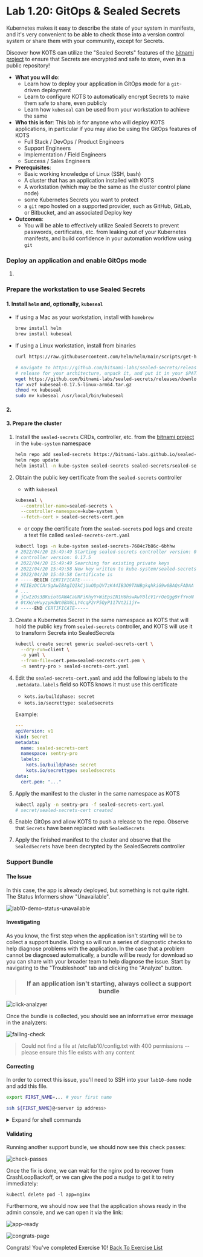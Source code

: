 Lab 1.20: GitOps & Sealed Secrets
=========================================

Kubernetes makes it easy to describe the state of your system in manifests, and it's
very convenient to be able to check those into a version control system or share them
with your community, except for Secrets.

Discover how KOTS can utilize the "Sealed Secrets" features of the [bitnami project](https://github.com/bitnami-labs/sealed-secrets#installation) to ensure that Secrets
are encrypted and safe to store, even in a public repository!

* **What you will do**:
    * Learn how to deploy your application in GitOps mode for a `git`-driven deployment
    * Learn to configure KOTS to automatically encrypt Secrets to make them safe to share, even publicly
    * Learn how `kubeseal` can be used from your workstation to achieve the same
* **Who this is for**: This lab is for anyone who will deploy KOTS applications, in particular if you may also be using the GitOps features of KOTS
    * Full Stack / DevOps / Product Engineers
    * Support Engineers
    * Implementation / Field Engineers
    * Success / Sales Engineers
* **Prerequisites**:
    * Basic working knowledge of Linux (SSH, bash)
    * A cluster that has an application installed with KOTS
    * A workstation (which may be the same as the cluster control plane node)
    * some Kubernetes Secrets you want to protect
    * a `git` repo hosted on a supported provider, such as GitHub, GitLab, or Bitbucket, and an associated Deploy key
* **Outcomes**:
    * You will be able to effectively utilize Sealed Secrets to prevent passwords, certificates, etc. from leaking out of your Kubernetes manifests, and build confidence in your automation workflow using `git`

### Deploy an application and enable GitOps mode

1.



### Prepare the workstation to use Sealed Secrets

#### 1. Install `helm` and, optionally, `kubeseal`

- If using a Mac as your workstation, install with `homebrew`

    ```bash
    brew install helm
    brew install kubeseal
    ```

- If using a Linux workstation, install from binaries

    ```bash
    curl https://raw.githubusercontent.com/helm/helm/main/scripts/get-helm-3 | bash

    # navigate to https://github.com/bitnami-labs/sealed-secrets/releases and grab the latest
    # release for your architecture, unpack it, and put it in your $PATH
    wget https://github.com/bitnami-labs/sealed-secrets/releases/download/v0.17.5/kubeseal-0.17.5-linux-amd64.tar.gz
    tar xvzf kubeseal-0.17.5-linux-arm64.tar.gz
    chmod +x kubeseal
    sudo mv kubeseal /usr/local/bin/kubeseal
    ```
#### 2.

#### 3. Prepare the cluster

1. Install the `sealed-secrets` CRDs, controller, etc. from the [bitnami project](https://github.com/bitnami-labs/sealed-secrets#installation) in the `kube-system` namespace

    ```bash
    helm repo add sealed-secrets https://bitnami-labs.github.io/sealed-secrets
    helm repo update
    helm install -n kube-system sealed-secrets sealed-secrets/sealed-secrets
    ```

1. Obtain the public key certificate from the `sealed-secrets` controller

    - with `kubeseal`
    ```bash
    kubeseal \
      --controller-name=sealed-secrets \
      --controller-namespace=kube-system \
      --fetch-cert > sealed-secrets-cert.pem
    ```

    - or copy the certificate from the `sealed-secrets` pod logs
    and create a text file called `sealed-secrets-cert.yaml`
    ```bash
    kubectl logs -n kube-system sealed-secrets-7684c7b86c-6bhhw
    # 2022/04/20 15:49:49 Starting sealed-secrets controller version: 0.17.5
    # controller version: 0.17.5
    # 2022/04/20 15:49:49 Searching for existing private keys
    # 2022/04/20 15:49:58 New key written to kube-system/sealed-secrets-keyxmwv2
    # 2022/04/20 15:49:58 Certificate is
    # -----BEGIN CERTIFICATE-----
    # MIIEzDCCArSgAwIBAgIQIkCjUuODpQV7zK44IB3O9TANBgkqhkiG9w0BAQsFADAA
    # ...
    # jCwIzOs3BKuiotGAWACaURFiKhyY+WiEpsIN1H6hswAwY0lcV1rrOeQgg9rfYvoN
    # 0tXH/eHuyzyHdWt0BX6LLY4cqP2rP5QyP117Vt2i1jY=
    # -----END CERTIFICATE-----
    ```

1. Create a Kubernetes Secret in the same namespace as KOTS that will hold the public key from `sealed-secrets` controller, and KOTS will use it to transform Secrets into SealedSecrets
    
    ```bash
    kubectl create secret generic sealed-secrets-cert \
      --dry-run=client \
      -o yaml \
      --from-file=cert.pem=sealed-secrets-cert.pem \
      -n sentry-pro > sealed-secrets-cert.yaml
    ```
1. Edit the `sealed-secrets-cert.yaml` and add the following labels to the `.metadata.labels` field so KOTS knows it must use this certificate
    - `kots.io/buildphase: secret`
    - `kots.io/secrettype: sealedsecrets`
    
    Example:
    ```yaml
    ---
    apiVersion: v1
    kind: Secret
    metadata:
      name: sealed-secrets-cert
      namespace: sentry-pro
      labels:
        kots.io/buildphase: secret
        kots.io/secrettype: sealedsecrets
    data:
      cert.pem: "..."
    ```

1. Apply the manifest to the cluster in the same namespace as KOTS

    ```bash
    kubectl apply -n sentry-pro -f sealed-secrets-cert.yaml
    # secret/sealed-secrets-cert created
    ```

1. Enable GitOps and allow KOTS to push a release to the repo.  Observe that `Secrets` have been replaced with `SealedSecrets`

1. Apply the finished manifest to the cluster and observe that the `SealedSecrets` have been decrypted by the SealedSecrets controller

### Support Bundle

#### The Issue

In this case, the app is already deployed, but something is not quite right.
The Status Informers show "Unavailable".


![lab10-demo-status-unavailable](img/lab10-demo-status-unavailable.png)

#### Investigating

As you know, the first step when the application isn't starting will be to collect a support bundle. Doing so will run a series of diagnostic checks to help diagnose problems with the application. In the case that a problem cannot be diagnosed automatically, a bundle will be ready for download so you can share with your broader team to help diagnose the issue. Start by navigating to the "Troubleshoot" tab and clicking the "Analyze" button.

<div align="center"><blockquote><h3>If an application isn't starting, always collect a support bundle</h3></blockquote></div>

![click-analzyer](img/click-analyze.png)


Once the bundle is collected, you should see an informative error message in the analyzers:

![failing-check](img/failing-check.png)


> Could not find a file at /etc/lab10/config.txt with 400 permissions -- please ensure this file exists with any content

#### Correcting

In order to correct this issue, you'll need to SSH into your `lab10-demo` node and add this file. 

```bash
export FIRST_NAME=... # your first name

ssh ${FIRST_NAME}@<server ip address>
```

<details>
  <summary>Expand for shell commands</summary>

```
sudo touch /etc/lab10/config.txt
sudo chmod 400 /etc/lab10/config.txt
```
</details>

#### Validating

Running another support bundle, we should now see this check passes:


![check-passes](img/check-passes.png)

Once the fix is done, we can wait for the nginx pod to recover from CrashLoopBackoff, or we can give the pod a nudge to get it to retry immediately:

```text
kubectl delete pod -l app=nginx
```

Furthermore, we should now see that the application shows ready in the admin console, and we can open it via the link:

![app-ready](img/app-ready.png)

![congrats-page](img/congrats-page.png)

Congrats! You've completed Exercise 10! [Back To Exercise List](https://github.com/replicatedhq/kots-field-labs/tree/main/labs)
